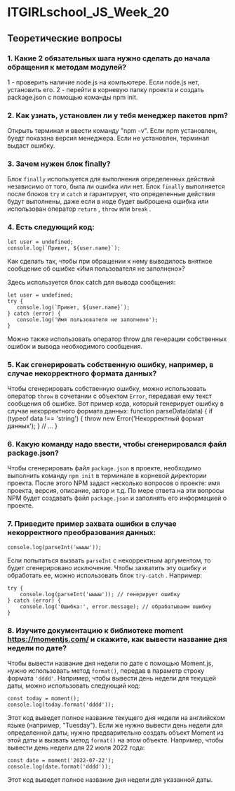 # ITGIRLschool_JS_Week_20

## Теоретические вопросы
### 1. Какие 2 обязательных шага нужно сделать до начала обращения к методам модулей?
1 - проверить наличие node.js на компьютере. Если node.js нет, установить его.
2 - перейти в корневую папку проекта и создать package.json с помощью команды npm init.

### 2. Как узнать, установлен ли у тебя менеджер пакетов npm?
Открыть терминал и ввести команду "npm -v".
Если npm установлен, буедт показана версия менеджера. Если не установлен, терминал выдаст ошибку.

### 3. Зачем нужен блок finally?
Блок  `finally`  используется для выполнения определенных действий независимо от того, была ли ошибка или нет. Блок  `finally`  выполняется после блоков  `try`  и  `catch`  и гарантирует, что определенные действия будут выполнены, даже если в коде будет выброшена ошибка или использован оператор  `return` ,  `throw`  или  `break` .

### 4. Есть следующий код:
```
let user = undefined;
console.log(`Привет, ${user.name}`);
```
Как сделать так, чтобы при обращении к нему выводилось внятное сообщение об ошибке «Имя пользователя не заполнено»?

Здесь используется блок catch для вывода сообщения:
```
let user = undefined;
try {
   console.log(`Привет, ${user.name}`);
} catch (error) {
   console.log('Имя пользователя не заполнено');
}
```
Можно также использовать оператор throw для генерации собственных ошибок и вывода необходимого сообщения.

### 5. Как сгенерировать собственную ошибку, например, в случае некорректного формата данных?
Чтобы сгенерировать собственную ошибку, можно использовать оператор  `throw`  в сочетании с объектом  `Error`, передавая ему текст сообщения об ошибке. Вот пример кода, который генерирует ошибку в случае некорректного формата данных:
function parseData(data) {
  if (typeof data !== 'string') {
    throw new Error('Некорректный формат данных');
  }
  // ...
}

### 6. Какую команду надо ввести, чтобы сгенерировался файл package.json?
Чтобы сгенерировать файл  `package.json`  в проекте, необходимо выполнить команду  `npm init`  в терминале в корневой директории проекта. 
После этого NPM задаст несколько вопросов о проекте: имя проекта, версия, описание, автор и т.д. По мере ответа на эти вопросы NPM будет создавать файл  `package.json`  и заполнять его информацией о проекте.

### 7. Приведите пример захвата ошибки в случае некорректного преобразования данных:
```
console.log(parseInt('ыыыы'));
```

Если попытаться вызвать  `parseInt`  с некорректным аргументом, то будет сгенерировано исключение. Чтобы захватить эту ошибку и обработать ее, можно использовать блок  `try-catch` . Например:
```
try {
    console.log(parseInt('ыыыы')); // генерирует ошибку
} catch (error) {
    console.log('Ошибка:', error.message); // обрабатываем ошибку
}
```
### 8. Изучите документацию к библиотеке moment https://momentjs.com/ и скажите, как вывести название дня недели по дате?
Чтобы вывести название дня недели по дате с помощью Moment.js, нужно использовать метод `format()`, передав в параметр строку формата `'dddd'`. Например, чтобы вывести день недели для текущей даты, можно использовать следующий код:
```
const today = moment();
console.log(today.format('dddd'));
```
Этот код выведет полное название текущего дня недели на английском языке (например, "Tuesday"). Если же нужно вывести день недели для определенной даты, нужно предварительно создать объект Moment из этой даты и вызвать метод `format()` на этом объекте. Например, чтобы вывести день недели для 22 июля 2022 года:
```
const date = moment('2022-07-22');
console.log(date.format('dddd'));
```
Этот код выведет полное название дня недели для указанной даты.